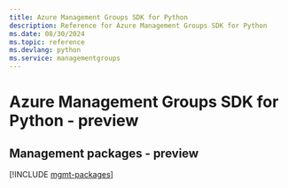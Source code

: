 ```yaml
---
title: Azure Management Groups SDK for Python
description: Reference for Azure Management Groups SDK for Python
ms.date: 08/30/2024
ms.topic: reference
ms.devlang: python
ms.service: managementgroups
---
```

# Azure Management Groups SDK for Python - preview

## Management packages - preview
[!INCLUDE [mgmt-packages](management-groups-mgmt-index.md)]